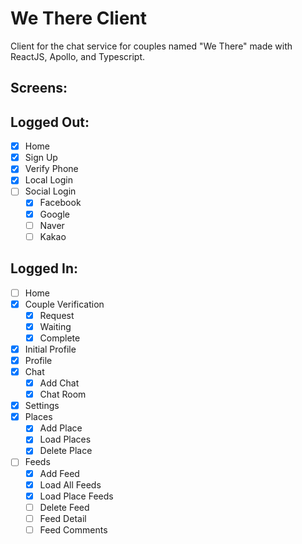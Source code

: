 # We There Client

Client for the chat service for couples named "We There" made with ReactJS, Apollo, and Typescript.

## Screens:

## Logged Out:

- [x] Home
- [x] Sign Up
- [x] Verify Phone
- [x] Local Login
- [ ] Social Login
  - [x] Facebook
  - [x] Google
  - [ ] Naver
  - [ ] Kakao

## Logged In:

- [ ] Home
- [x] Couple Verification
  - [x] Request
  - [x] Waiting
  - [x] Complete
- [x] Initial Profile
- [x] Profile
- [x] Chat
  - [x] Add Chat
  - [x] Chat Room
- [x] Settings
- [x] Places
  - [x] Add Place
  - [x] Load Places
  - [x] Delete Place
- [ ] Feeds
  - [x] Add Feed
  - [x] Load All Feeds
  - [x] Load Place Feeds
  - [ ] Delete Feed
  - [ ] Feed Detail
  - [ ] Feed Comments
